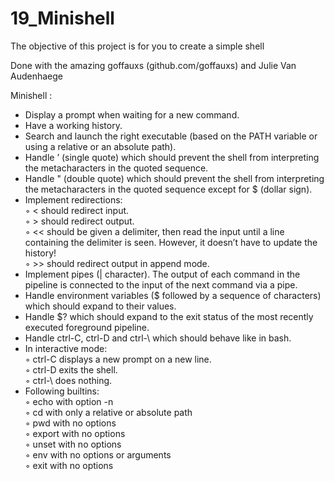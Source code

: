 # 19_Minishell
The objective of this project is for you to create a simple shell

Done with the amazing goffauxs (github.com/goffauxs) and Julie Van Audenhaege

Minishell : 
<ul>
<li>Display a prompt when waiting for a new command.</li>
<li>Have a working history.</li>
<li>Search and launch the right executable (based on the PATH variable or using a relative or an absolute path).</li>
<li>Handle ’ (single quote) which should prevent the shell from interpreting the metacharacters in the quoted sequence.</li>
<li>Handle " (double quote) which should prevent the shell from interpreting the metacharacters in the quoted sequence except for $ (dollar sign).</li>
<li>Implement redirections:<br>
◦ < should redirect input.<br>
◦ > should redirect output.<br>
◦ << should be given a delimiter, then read the input until a line containing the delimiter is seen. However, it doesn’t have to update the history!<br>
◦ >> should redirect output in append mode. </li>
<li>Implement pipes (| character). The output of each command in the pipeline is connected to the input of the next command via a pipe.</li>
<li>Handle environment variables ($ followed by a sequence of characters) which should expand to their values.</li>
<li>Handle $? which should expand to the exit status of the most recently executed foreground pipeline.</li>
<li>Handle ctrl-C, ctrl-D and ctrl-\ which should behave like in bash.</li>
<li>In interactive mode: <br>
◦ ctrl-C displays a new prompt on a new line.<br>
◦ ctrl-D exits the shell.<br>
◦ ctrl-\ does nothing.</li>
<li>Following builtins: <br>
◦ echo with option -n<br>
◦ cd with only a relative or absolute path<br>
◦ pwd with no options<br>
◦ export with no options<br>
◦ unset with no options<br>
◦ env with no options or arguments<br>
◦ exit with no options</li>
</ul>
